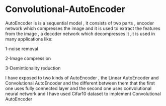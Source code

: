 # Convolutional-AutoEncoder

AutoEncoder is  is a sequential model , it consists of two parts , encoder network which compresses the image and it is used to extract the features from the image , a decoder network which decompresses it  ,it is used in many applications like:

1-noise removal

2-Image compression

3-Demintionality reduction 



I have exposed to two kinds of AutoEncoder , the Linear AutoEncoder and Convolutional AutoEncoder and the different between them that the first one uses fully connected layer and the second one uses convolutional neural network and I have used Cifar10 dataset to implement Convolutional AutoEncoder

